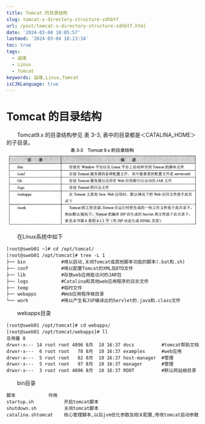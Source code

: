 ```yaml
---
title: Tomcat 的目录结构
slug: tomcat-s-directory-structure-zdhbtf
url: /post/tomcat-s-directory-structure-zdhbtf.html
date: '2024-03-04 18:05:57'
lastmod: '2024-03-04 18:13:34'
toc: true
tags:
  - 运维
  - Linux
  - Tomcat
keywords: 运维,Linux,Tomcat
isCJKLanguage: true
---
```


# Tomcat 的目录结构

　　Tomcat9.x 的目录结构参见 表 3-3, 表中的目录都是＜CATALINA_HOME＞ 的子目录。  
​![image](https://raw.githubusercontent.com/szhiku/hugoNext/main/content/pic/202403041810472.png)​

　　在Linux系统中如下

```html
[root@sweb01 ~]# cd /opt/tomcat/
[root@sweb01 /opt/tomcat]# tree -L 1
├── bin             #用以启动,关闭Tomcat或其他脚本功能的脚本(.bat和.sh)
├── conf            #用以配置Tomcat的XML及DTD文件
├── lib             #存放web应用能访问的JAR包
├── logs            #Catalina和其他web应用程序的日志文件
├── temp            #临时文件
├── webapps         #Web应用程序根目录
└── work            #用以产生有JSP编译出的Servlet的.java和.class文件
```

　　webapps目录

```html
[root@sweb01 /opt/tomcat]# cd webapps/
[root@sweb01 /opt/tomcat/webapps]# ll
总用量 8
drwxr-x--- 14 root root 4096 8月  10 16:37 docs          #tomcat帮助文档
drwxr-x---  6 root root   78 8月  10 16:37 examples      #web应用
drwxr-x---  5 root root   82 8月  10 16:37 host-manager  #管理
drwxr-x---  5 root root   97 8月  10 16:37 manager       #管理
drwxr-x---  3 root root 4096 8月  10 16:37 ROOT          #默认网站根目录
```

　　bin目录

```html
脚本            作用
startup.sh           开启tomcat脚本
shutdown.sh          关闭tomcat脚本
catalina.shtomcat    核心管理脚本,以后jvm优化参数及相关配置,修改tomcat启动参数
```
